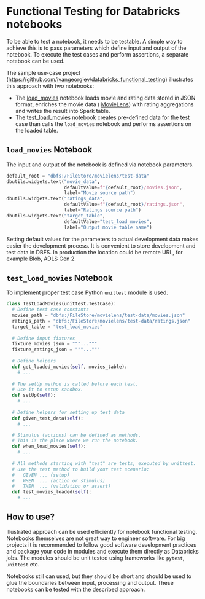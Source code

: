 # Functional Testing for Databricks notebooks

To be able to test a notebook, it needs to be testable. A simple way to achieve this is to pass parameters which define input and output of the notebook. To execute the test cases and perform assertions, a separate notebook can be used.

The sample use-case project (https://github.com/ivangeorgiev/databricks_functional_testing) illustrates this approach with two notebooks:

* The [load_movies](load_movies.ipynb) notebook loads movie and rating data stored in JSON format, enriches the movie data ( [MovieLens](https://grouplens.org/datasets/movielens/)) with rating aggregations and writes the result into Spark table.
* The [test_load_movies](test_load_movies.ipynb) notebook creates pre-defined data for the test case than calls the `load_movies` notebook and performs assertions on the loaded table.

## `load_movies` Notebook

The input and output of the notebook is defined via notebook parameters.

```python
default_root = "dbfs:/FileStore/movielens/test-data"
dbutils.widgets.text("movie_data", 
                     defaultValue=f"{default_root}/movies.json", 
                     label="Movie source path")
dbutils.widgets.text("ratings_data", 
                     defaultValue=f"{default_root}/ratings.json", 
                     label="Ratings source path")
dbutils.widgets.text("target_table",
                     defaultValue="test_load_movies",
                     label="Output movie table name")
```

Setting default values for the parameters to actual development data makes easier the development process. It is convenient to store development and test data in DBFS. In production the location could be remote URL, for example Blob, ADLS Gen 2.

## `test_load_movies` Notebook

To implement proper test case Python `unittest` module is used.

```python
class TestLoadMovies(unittest.TestCase):
  # Define test case constants
  movies_path = "dbfs:/FileStore/movielens/test-data/movies.json"
  ratings_path = "dbfs:/FileStore/movielens/test-data/ratings.json"
  target_table = "test_load_movies"
  
  # Define input fixtures
  fixture_movies_json = """..."""
  fixture_ratings_json = """..."""
    
  # Define helpers
  def get_loaded_movies(self, movies_table):
    # ...
  
  # The setUp method is called before each test.
  # Use it to setup sandbox.
  def setUp(self):
    # ...
  
  # Define helpers for setting up test data 
  def given_test_data(self):
    # ...

  # Stimulus (actions) can be defined as methods.
  # This is the place where we run the notebook.
  def when_load_movies(self):
    # ...
  
  # All methods starting with "test" are tests, executed by unittest.
  # use the test method to build your test scenario:
  #   GIVEN ... (setup)
  #   WHEN  ... (action or stimulus)
  #   THEN  ... (validation or assert)
  def test_movies_loaded(self):
    # ...
```



## How to use?

Illustrated approach can be used efficiently for notebook functional testing. Notebooks themselves are not great way to engineer software. For big projects it is recommended to follow good software development practices and package your code in modules and execute them directly as Databricks jobs. The modules should be unit tested using frameworks like `pytest`, `unittest` etc.

Notebooks still can used, but they should be short and should be used to glue the boundaries between input, processing and output. These notebooks can be tested with the described approach.



